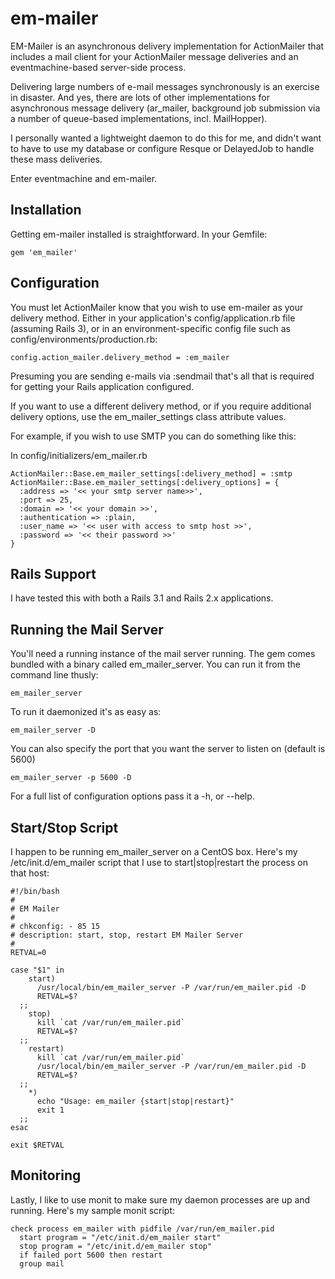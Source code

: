 em-mailer
=========
EM-Mailer is an asynchronous delivery implementation for ActionMailer
that includes a mail client for your ActionMailer message deliveries
and an eventmachine-based server-side process.

Delivering large numbers of e-mail messages synchronously is an
exercise in disaster. And yes, there are lots of other implementations
for asynchronous message delivery (ar_mailer, background job submission
via a number of queue-based implementations, incl. MailHopper).

I personally wanted a lightweight daemon to do this for me, and didn't
want to have to use my database or configure Resque or DelayedJob to
handle these mass deliveries.

Enter eventmachine and em-mailer.

Installation
------------
Getting em-mailer installed is straightforward. In your Gemfile:

    gem 'em_mailer'

Configuration
-------------
You must let ActionMailer know that you wish to use em-mailer as your
delivery method. Either in your application's config/application.rb
file (assuming Rails 3), or in an environment-specific config file
such as config/environments/production.rb:

    config.action_mailer.delivery_method = :em_mailer

Presuming you are sending e-mails via :sendmail that's all that is
required for getting your Rails application configured.

If you want to use a different delivery method, or if you require
additional delivery options, use the em_mailer_settings class
attribute values.

For example, if you wish to use SMTP you can do something like this:

In config/initializers/em_mailer.rb

    ActionMailer::Base.em_mailer_settings[:delivery_method] = :smtp
    ActionMailer::Base.em_mailer_settings[:delivery_options] = {
      :address => '<< your smtp server name>>',
      :port => 25,
      :domain => '<< your domain >>',
      :authentication => :plain,
      :user_name => '<< user with access to smtp host >>',
      :password => '<< their password >>'
    }

Rails Support
-------------
I have tested this with both a Rails 3.1 and Rails 2.x applications.

Running the Mail Server
-----------------------
You'll need a running instance of the mail server running. The gem
comes bundled with a binary called em_mailer_server. You can run it
from the command line thusly:

    em_mailer_server

To run it daemonized it's as easy as:

    em_mailer_server -D

You can also specify the port that you want the server to listen on
(default is 5600)

    em_mailer_server -p 5600 -D

For a full list of configuration options pass it a -h, or --help.

Start/Stop Script
-----------------
I happen to be running em_mailer_server on a CentOS box. Here's my
/etc/init.d/em_mailer script that I use to start|stop|restart the
process on that host:

    #!/bin/bash
    #
    # EM Mailer
    #
    # chkconfig: - 85 15
    # description: start, stop, restart EM Mailer Server
    #
    RETVAL=0

    case "$1" in
        start)
          /usr/local/bin/em_mailer_server -P /var/run/em_mailer.pid -D
          RETVAL=$?
      ;;
        stop)
          kill `cat /var/run/em_mailer.pid`
          RETVAL=$?
      ;;
        restart)
          kill `cat /var/run/em_mailer.pid`
          /usr/local/bin/em_mailer_server -P /var/run/em_mailer.pid -D
          RETVAL=$?
      ;;
        *)
          echo "Usage: em_mailer {start|stop|restart}"
          exit 1
      ;;
    esac
 
    exit $RETVAL

Monitoring
----------
Lastly, I like to use monit to make sure my daemon processes are up and
running. Here's my sample monit script:

    check process em_mailer with pidfile /var/run/em_mailer.pid
      start program = "/etc/init.d/em_mailer start"
      stop program = "/etc/init.d/em_mailer stop"
      if failed port 5600 then restart
      group mail

